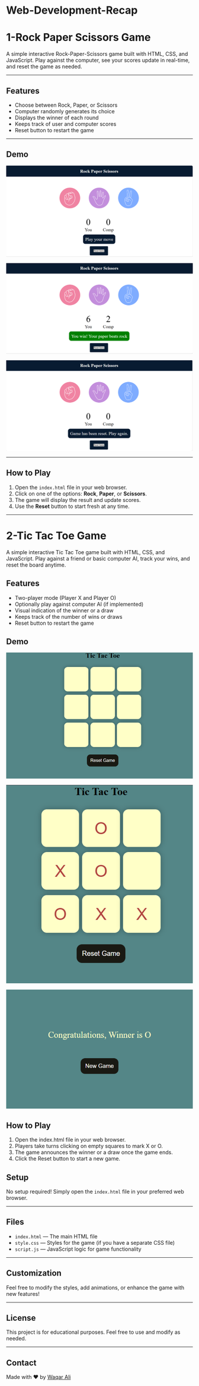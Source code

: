 # Web-Development-Recap


# 1-Rock Paper Scissors Game

A simple interactive Rock-Paper-Scissors game built with HTML, CSS, and JavaScript. Play against the computer, see your scores update in real-time, and reset the game as needed.

---

## Features

- Choose between Rock, Paper, or Scissors
- Computer randomly generates its choice
- Displays the winner of each round
- Keeps track of user and computer scores
- Reset button to restart the game

---

## Demo
![image-1](./Rock_Paper_Scissors_Game/images/image-1.png)

![image-2](./Rock_Paper_Scissors_Game/images/image-2.png)

![image-3](./Rock_Paper_Scissors_Game/images/image-3.png)

---

## How to Play

1. Open the `index.html` file in your web browser.
2. Click on one of the options: **Rock**, **Paper**, or **Scissors**.
3. The game will display the result and update scores.
4. Use the **Reset** button to start fresh at any time.

---

# 2-Tic Tac Toe Game
A simple interactive Tic Tac Toe game built with HTML, CSS, and JavaScript. Play against a friend or basic computer AI, track your wins, and reset the board anytime.

## Features

- Two-player mode (Player X and Player O)
- Optionally play against computer AI (if implemented)
- Visual indication of the winner or a draw
- Keeps track of the number of wins or draws
- Reset button to restart the game

## Demo
![image-1](./TicTacToe_Game/images/image1.png)

![image-2](./TicTacToe_Game/images/image2.png)

![image-3](./TicTacToe_Game/images/image3.png)



## How to Play
1. Open the index.html file in your web browser.
2. Players take turns clicking on empty squares to mark X or O.
3. The game announces the winner or a draw once the game ends.
4. Click the Reset button to start a new game.

## Setup

No setup required! Simply open the `index.html` file in your preferred web browser.

---

## Files

- `index.html` — The main HTML file
- `style.css` — Styles for the game (if you have a separate CSS file)
- `script.js` — JavaScript logic for game functionality

---

## Customization

Feel free to modify the styles, add animations, or enhance the game with new features!

---

## License

This project is for educational purposes. Feel free to use and modify as needed.

---

## Contact

Made with ❤️ by [Waqar Ali](https://www.linkedin.com/in/waqar-ali-b70976322/)
